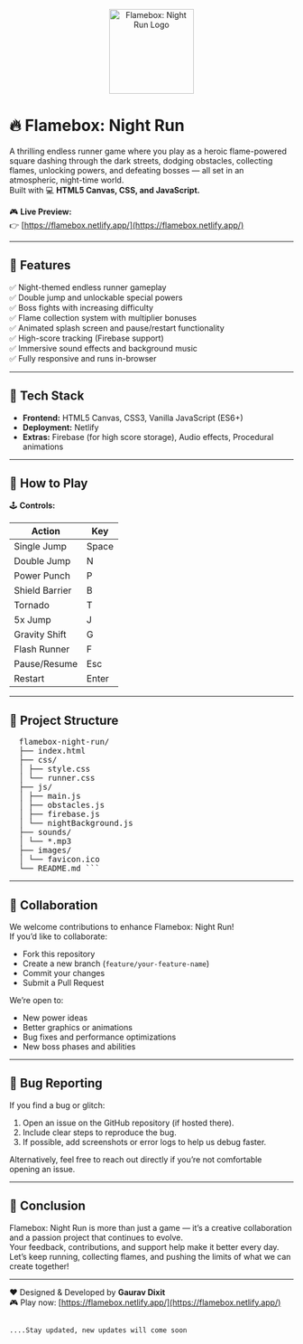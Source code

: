 <p align="center">
  <img src="https://i.postimg.cc/mrZK7Zvx/android-chrome-512x512.png" alt="Flamebox: Night Run Logo" width="150" />
</p>

# 🔥 Flamebox: Night Run

A thrilling endless runner game where you play as a heroic flame-powered square dashing through the dark streets, dodging obstacles, collecting flames, unlocking powers, and defeating bosses — all set in an atmospheric, night-time world.  
Built with 💻 **HTML5 Canvas, CSS, and JavaScript.**

🎮 **Live Preview:**  
👉 [https://flamebox.netlify.app/](https://flamebox.netlify.app/)

---

## 🚀 Features

✅ Night-themed endless runner gameplay  
✅ Double jump and unlockable special powers  
✅ Boss fights with increasing difficulty  
✅ Flame collection system with multiplier bonuses  
✅ Animated splash screen and pause/restart functionality  
✅ High-score tracking (Firebase support)  
✅ Immersive sound effects and background music  
✅ Fully responsive and runs in-browser

---

## 🔧 Tech Stack

- **Frontend:** HTML5 Canvas, CSS3, Vanilla JavaScript (ES6+)
- **Deployment:** Netlify
- **Extras:** Firebase (for high score storage), Audio effects, Procedural animations

---

## 📝 How to Play

🕹 **Controls:**

| Action             | Key |
|--------------------|-----|
| Single Jump        | Space |
| Double Jump        | N |
| Power Punch        | P |
| Shield Barrier     | B |
| Tornado            | T |
| 5x Jump            | J |
| Gravity Shift      | G |
| Flash Runner       | F |
| Pause/Resume       | Esc |
| Restart            | Enter |

---

## 📂 Project Structure
<pre lang="bash">  flamebox-night-run/ 
  ├── index.html 
  ├── css/ 
  │ ├── style.css 
  │ └── runner.css 
  ├── js/ 
  │ ├── main.js 
  │ ├── obstacles.js 
  │ ├── firebase.js 
  │ └── nightBackground.js 
  ├── sounds/ 
  │ └── *.mp3 
  ├── images/ 
  │ └── favicon.ico 
  └── README.md ``` </pre>
---

## 🤝 Collaboration

We welcome contributions to enhance Flamebox: Night Run!  
If you’d like to collaborate:

- Fork this repository
- Create a new branch (`feature/your-feature-name`)
- Commit your changes
- Submit a Pull Request

We’re open to:

- New power ideas
- Better graphics or animations
- Bug fixes and performance optimizations
- New boss phases and abilities

---

## 🐞 Bug Reporting

If you find a bug or glitch:

1. Open an issue on the GitHub repository (if hosted there).
2. Include clear steps to reproduce the bug.
3. If possible, add screenshots or error logs to help us debug faster.

Alternatively, feel free to reach out directly if you’re not comfortable opening an issue.  

---

## 📖 Conclusion

Flamebox: Night Run is more than just a game — it’s a creative collaboration and a passion project that continues to evolve.  
Your feedback, contributions, and support help make it better every day.  
Let’s keep running, collecting flames, and pushing the limits of what we can create together!

---

❤️ Designed & Developed by **Gaurav Dixit**  
🎮 Play now: [https://flamebox.netlify.app/](https://flamebox.netlify.app/)


                                                                                   ....Stay updated, new updates will come soon 
